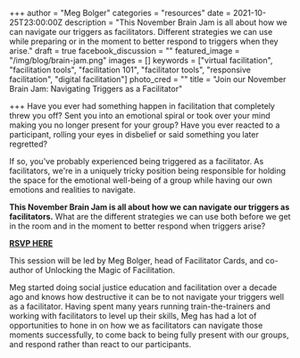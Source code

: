 +++
author = "Meg Bolger"
categories = "resources"
date = 2021-10-25T23:00:00Z
description = "This November Brain Jam is all about how we can navigate our triggers as facilitators. Different strategies we can use while preparing or in the moment to better respond to triggers when they arise."
draft = true
facebook_discussion = ""
featured_image = "/img/blog/brain-jam.png"
images = []
keywords = ["virtual facilitation", "facilitation tools", "facilitation 101", "facilitator tools", "responsive facilitation", "digital facilitation"]
photo_cred = ""
title = "Join our November Brain Jam: Navigating Triggers as a Facilitator"

+++
Have you ever had something happen in facilitation that completely threw you off? Sent you into an emotional spiral or took over your mind making you no longer present for your group? Have you ever reacted to a participant, rolling your eyes in disbelief or said something you later regretted? 

If so, you've probably experienced being triggered as a facilitator. As facilitators, we're in a uniquely tricky position being responsible for holding the space for the emotional well-being of a group while having our own emotions and realities to navigate.

**This November Brain Jam is all about how we can navigate our triggers as facilitators.** What are the different strategies we can use both before we get in the room and in the moment to better respond when triggers arise?

[**RSVP HERE**](https://lu.ma/nov-brain-jam)

This session will be led by Meg Bolger, head of Facilitator Cards, and co-author of Unlocking the Magic of Facilitation.

Meg started doing social justice education and facilitation over a decade ago and knows how destructive it can be to not navigate your triggers well as a facilitator. Having spent many years running train-the-trainers and working with facilitators to level up their skills, Meg has had a lot of opportunities to hone in on how we as facilitators can navigate those moments successfully, to come back to being fully present with our groups, and respond rather than react to our participants.
